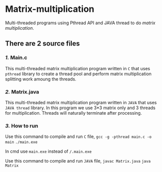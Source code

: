 # Matrix-multiplication

Multi-threaded programs using Pthread API and JAVA thread to do *matrix multiplication*.

## There are 2 source files

### *1.* Main.c

This multi-threaded matrix multiplication program written in `C` that uses `pthread` library to create a thread pool and perform matrix multiplication splitting work amoung the threads.

### *2.* Matrix.java

This multi-threaded matrix multiplication program written in `JAVA` that uses `JAVA thread` library.
In this program we use 3*3 matrix only and 3 threads for multiplication.
Threads will naturally terminate after processing.

### *3.* How to run
Use this command to compile and run `C` file,
`gcc -g -pthread main.c -o main`
`./main.exe`

In cmd use `main.exe` instead of `/.main.exe`

Use this command to compile and run `JAVA` file,
`javac Matrix.java`
`java Matrix`